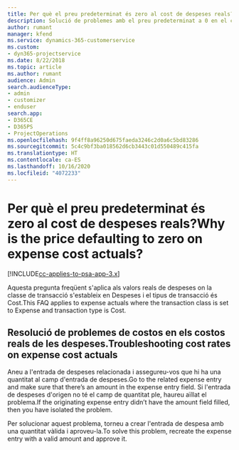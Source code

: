 ```yaml
---
title: Per què el preu predeterminat és zero al cost de despeses reals?
description: Solució de problemes amb el preu predeterminat a 0 en el cost de despeses real.
author: rumant
manager: kfend
ms.service: dynamics-365-customerservice
ms.custom:
- dyn365-projectservice
ms.date: 8/22/2018
ms.topic: article
ms.author: rumant
audience: Admin
search.audienceType:
- admin
- customizer
- enduser
search.app:
- D365CE
- D365PS
- ProjectOperations
ms.openlocfilehash: 9f4ff8a96250d675faeda3246c2d0a6c5bd83286
ms.sourcegitcommit: 5c4c9bf3ba018562d6cb3443c01d550489c415fa
ms.translationtype: HT
ms.contentlocale: ca-ES
ms.lasthandoff: 10/16/2020
ms.locfileid: "4072233"
---
```

# <a name="why-is-the-price-defaulting-to-zero-on-expense-cost-actuals"></a><span data-ttu-id="59604-103">Per què el preu predeterminat és zero al cost de despeses reals?</span><span class="sxs-lookup"><span data-stu-id="59604-103">Why is the price defaulting to zero on expense cost actuals?</span></span>

[!INCLUDE[cc-applies-to-psa-app-3.x](../includes/cc-applies-to-psa-app-3x.md)]

<span data-ttu-id="59604-104">Aquesta pregunta freqüent s'aplica als valors reals de despeses on la classe de transacció s'estableix en Despeses i el tipus de transacció és Cost.</span><span class="sxs-lookup"><span data-stu-id="59604-104">This FAQ applies to expense actuals where the transaction class is set to Expense and transaction type is Cost.</span></span>

## <a name="troubleshooting-cost-rates-on-expense-cost-actuals"></a><span data-ttu-id="59604-105">Resolució de problemes de costos en els costos reals de les despeses.</span><span class="sxs-lookup"><span data-stu-id="59604-105">Troubleshooting cost rates on expense cost actuals</span></span>

<span data-ttu-id="59604-106">Aneu a l'entrada de despeses relacionada i assegureu-vos que hi ha una quantitat al camp d'entrada de despeses.</span><span class="sxs-lookup"><span data-stu-id="59604-106">Go to the related expense entry and make sure that there’s an amount in the expense entry field.</span></span> <span data-ttu-id="59604-107">Si l'entrada de despeses d'origen no té el camp de quantitat ple, haureu aïllat el problema.</span><span class="sxs-lookup"><span data-stu-id="59604-107">If the originating expense entry didn’t have the amount field filled, then you have isolated the problem.</span></span>
 
<span data-ttu-id="59604-108">Per solucionar aquest problema, torneu a crear l'entrada de despesa amb una quantitat vàlida i aproveu-la.</span><span class="sxs-lookup"><span data-stu-id="59604-108">To solve this problem, recreate the expense entry with a valid amount and approve it.</span></span>

